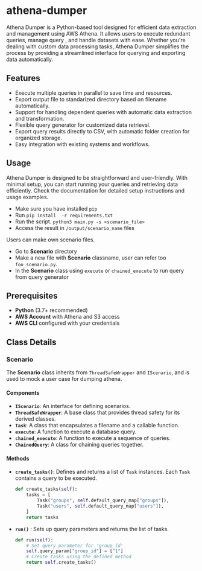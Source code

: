 # athena-dumper

Athena Dumper is a Python-based tool designed for efficient data extraction and management using AWS Athena. It allows users to execute redundant queries, manage query , and handle datasets with ease. Whether you're dealing with custom data processing tasks, Athena Dumper simplifies the process by providing a streamlined interface for querying and exporting data automatically.

## Features

* Execute multiple queries in parallel to save time and resources.
* Export output file to standarized directory based on filename automatically.
* Support for handling dependent queries with automatic data extraction and transformation.
* Flexible query generator for customized data retrieval.
* Export query results directly to CSV, with automatic folder creation for organized storage.
* Easy integration with existing systems and workflows.

## Usage

Athena Dumper is designed to be straightforward and user-friendly. With minimal setup, you can start running your queries and retrieving data efficiently. Check the documentation for detailed setup instructions and usage examples.

* Make sure you have installed `pip`
* Run `pip install  -r requirements.txt`
* Run the script.
  `python3 main.py -s <scenario_file>`
* Access the result in `/output/scenario_name` files

Users can make own scenario files.

* Go to **Scenario** directory
* Make a new file with **Scenario** classname, user can refer too `foo_scenario.py`.
* In the **Scenario** class using `execute` or `chained_execute` to run query from query generator

## Prerequisites

* **Python** (3.7+ recommended)
* **AWS Account** with Athena and S3 access
* **AWS CLI** configured with your credentials


## Class Details

### Scenario

The **Scenario** class inherits from `ThreadSafeWrapper` and `IScenario`, and is used to mock a user case for dumping athena.

#### Components

- **`IScenario`**: An interface for defining scenarios.
- **`ThreadSafeWrapper`**: A base class that provides thread safety for its derived classes.
- **`Task`**: A class that encapsulates a filename and a callable function.
- **`execute`**: A function to execute a database query.
- **`chained_execute`**: A function to execute a sequence of queries.
- **`ChainedQuery`**: A class for chaining queries together.

#### Methods

- **`create_tasks()`**: Defines and returns a list of `Task` instances. Each `Task` contains a query to be executed.

  ```python
  def create_tasks(self):
      tasks = [
          Task("groups", self.default_query_map["groups"]),
          Task("users", self.default_query_map["users"]),
      ]
      return tasks
  ```

* **`run()`** : Sets up query parameters and returns the list of tasks.

  ```python
  def run(self):
      # Set query parameter for 'group_id'
      self.query_param["group_id"] = ["1"]
      # Create tasks using the defined method
      return self.create_tasks()
  ```
